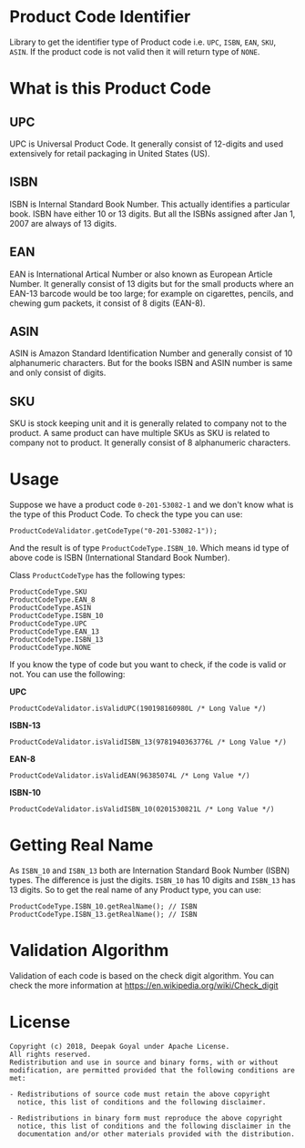# Product Code Identifier
Library to get the identifier type of Product code i.e. `UPC`, `ISBN`, `EAN`, `SKU`, `ASIN`. If the product code is not valid then it will return type of `NONE`.

# What is this Product Code
## UPC
UPC is Universal Product Code. It generally consist of 12-digits and used extensively for retail packaging in United States (US).

## ISBN
ISBN is Internal Standard Book Number. This actually identifies a particular book. ISBN have either 10 or 13 digits. But all the ISBNs assigned after Jan 1, 2007 are always of 13 digits.

## EAN
EAN is International Artical Number or also known as European Article Number. It generally consist of 13 digits but for the small products where an EAN-13 barcode would be too large; for example on cigarettes, pencils, and chewing gum packets, it consist of 8 digits (EAN-8).

## ASIN
ASIN is Amazon Standard Identification Number and generally consist of 10 alphanumeric characters. But for the books ISBN and ASIN number is same and only consist of digits.

## SKU
SKU is stock keeping unit and it is generally related to company not to the product. A same product can have multiple SKUs as SKU is related to company not to product. It generally consist of 8 alphanumeric characters.

# Usage
Suppose we have a product code `0-201-53082-1` and we don't know what is the type of this Product Code.
To check the type you can use:
```
ProductCodeValidator.getCodeType("0-201-53082-1"));
``` 
And the result is of type `ProductCodeType.ISBN_10`. Which means id type of above code is ISBN 
(International Standard Book Number).

Class `ProductCodeType` has the following types:
```
ProductCodeType.SKU
ProductCodeType.EAN_8
ProductCodeType.ASIN
ProductCodeType.ISBN_10
ProductCodeType.UPC
ProductCodeType.EAN_13
ProductCodeType.ISBN_13
ProductCodeType.NONE
```

If you know the type of code but you want to check, if the code is valid or not. You can use the following:

**UPC**
```
ProductCodeValidator.isValidUPC(190198160980L /* Long Value */)
```

**ISBN-13**
```
ProductCodeValidator.isValidISBN_13(9781940363776L /* Long Value */)
```

**EAN-8**
```
ProductCodeValidator.isValidEAN(96385074L /* Long Value */)
```

**ISBN-10**
```
ProductCodeValidator.isValidISBN_10(0201530821L /* Long Value */)
```

# Getting Real Name
As `ISBN_10` and `ISBN_13` both are Internation Standard Book Number (ISBN) types.
The difference is just the digits. `ISBN_10` has 10 digits and `ISBN_13` has 13 digits.
So to get the real name of any Product type, you can use:
```
ProductCodeType.ISBN_10.getRealName(); // ISBN
ProductCodeType.ISBN_13.getRealName(); // ISBN
``` 

# Validation Algorithm
Validation of each code is based on the check digit algorithm. You can check the more information at https://en.wikipedia.org/wiki/Check_digit

# License

    Copyright (c) 2018, Deepak Goyal under Apache License. 
    All rights reserved.
    Redistribution and use in source and binary forms, with or without
    modification, are permitted provided that the following conditions are met:
    
    - Redistributions of source code must retain the above copyright
      notice, this list of conditions and the following disclaimer.
    
    - Redistributions in binary form must reproduce the above copyright
      notice, this list of conditions and the following disclaimer in the
      documentation and/or other materials provided with the distribution.